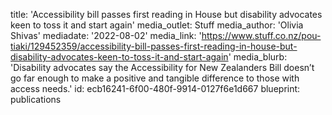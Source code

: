 title: 'Accessibility bill passes first reading in House but disability advocates keen to toss it and start again'
media_outlet: Stuff
media_author: 'Olivia Shivas'
mediadate: '2022-08-02'
media_link: 'https://www.stuff.co.nz/pou-tiaki/129452359/accessibility-bill-passes-first-reading-in-house-but-disability-advocates-keen-to-toss-it-and-start-again'
media_blurb: 'Disability advocates say the Accessibility for New Zealanders Bill doesn’t go far enough to make a positive and tangible difference to those with access needs.'
id: ecb16241-6f00-480f-9914-0127f6e1d667
blueprint: publications
